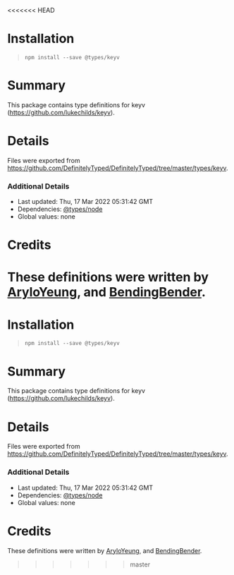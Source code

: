 <<<<<<< HEAD
# Installation
> `npm install --save @types/keyv`

# Summary
This package contains type definitions for keyv (https://github.com/lukechilds/keyv).

# Details
Files were exported from https://github.com/DefinitelyTyped/DefinitelyTyped/tree/master/types/keyv.

### Additional Details
 * Last updated: Thu, 17 Mar 2022 05:31:42 GMT
 * Dependencies: [@types/node](https://npmjs.com/package/@types/node)
 * Global values: none

# Credits
These definitions were written by [AryloYeung](https://github.com/Arylo), and [BendingBender](https://github.com/BendingBender).
=======
# Installation
> `npm install --save @types/keyv`

# Summary
This package contains type definitions for keyv (https://github.com/lukechilds/keyv).

# Details
Files were exported from https://github.com/DefinitelyTyped/DefinitelyTyped/tree/master/types/keyv.

### Additional Details
 * Last updated: Thu, 17 Mar 2022 05:31:42 GMT
 * Dependencies: [@types/node](https://npmjs.com/package/@types/node)
 * Global values: none

# Credits
These definitions were written by [AryloYeung](https://github.com/Arylo), and [BendingBender](https://github.com/BendingBender).
>>>>>>> master
